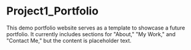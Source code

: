 # Project1_Portfolio
This demo portfolio website serves as a template to showcase a future portfolio. It currently includes sections for "About," "My Work," and "Contact Me," but the content is placeholder text.
